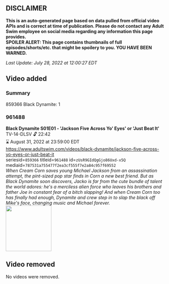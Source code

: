 ## DISCLAIMER
**This is an auto-generated page based on data pulled from official video APIs and is correct at time of publication. Please do not contact any Adult Swim employee on social media regarding any information this page provides.**  
**SPOILER ALERT: This page contains thumbnails of full episodes/shorts/etc. that might be spoilery to you. YOU HAVE BEEN WARNED.**  

_Last Update: July 28, 2022 at 12:00:27 EDT_
## Video added
### Summary
859366 Black Dynamite: 1  
### 961488
**Black Dynamite S01E01 - 'Jackson Five Across Yo' Eyes' or 'Just Beat It'**  
TV-14-DLSV 🔓 22:42  
⌛ August 31, 2022 at 23:59:00 EDT  
https://www.adultswim.com/videos/black-dynamite/jackson-five-across-yo-eyes-or-just-beat-it  
seriesid=`859366` titleid=`961488` id=`zUsR9GIdQgGjo86Uxd-x5Q` mediaid=`787531a755477f2ea3cf555f7e2a84c957f69552`  
_When Cream Corn saves young Michael Jackson from an assassination attempt, the pint-sized pop star finds in Corn a new best friend. But as Black Dynamite soon discovers, Jacko is far from the cute bundle of talent the world adores: he's a merciless alien force who leaves his brothers and father Joe in constant fear of a bitch slapping! And when Cream Corn too has finally had enough, Dynamite and crew step in to slap the black off Mike's face, changing music and Michael forever._  
<a href="https://media.cdn.adultswim.com/uploads/20200226/thumbnails/2_202261652188-blackdynamite_103.jpg"><img src="https://media.cdn.adultswim.com/uploads/20200226/thumbnails/2_202261652188-blackdynamite_103.jpg" height="144px" /></a>
## Video removed
No videos were removed.  
